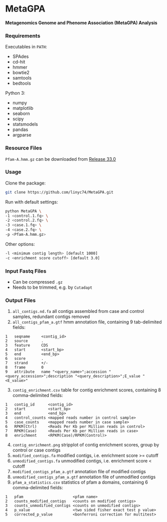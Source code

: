 # MetaGPA

**Metagenomics Genome and Phenome Association (MetaGPA) Analysis**

### Requirements

Executables in `PATH`:
- SPAdes
- cd-hit
- hmmer
- bowtie2
- samtools
- bedtools

Python 3:
- numpy
- matplotlib
- seaborn
- scipy
- statsmodels
- pandas
- argparse

### Resource Files

`Pfam-A.hmm.gz` can be downloaded from [Release 33.0](http://ftp.ebi.ac.uk/pub/databases/Pfam/releases/Pfam33.0)

### Usage

Clone the package:

```bash
git clone https://github.com/linyc74/MetaGPA.git
```

Run with default settings:

```bash
python MetaGPA \
-1 <control.1.fq> \
-2 <control.2.fq> \
-3 <case.1.fq> \
-4 <case.2.fq> \
-p <Pfam-A.hmm.gz>
```

Other options:

```bash
-l <minimum contig length> [default 1000]
-c <enrichment score cutoff> [default 3.0]
```

### Input Fastq Files

- Can be compressed `.gz`
- Needs to be trimmed, e.g. by `Cutadapt`

### Output Files

1. `all_contigs.nd.fa` all contigs assembled from case and control samples, redundant contigs removed
2. `all_contigs_pfam_a.gtf` hmm annotation file, containing 9 tab-delimited fields:

```
1   seqname     <contig_id>
2   source      .
3   feature     CDS
4   start       <start_bp>
5   end         <end_bp>
6   score       .
7   strand      +/-
8   frame       0
9   attribute   name "<query_name>";accession "<query_accession>";description "<query_description>";E_value "<E_value>"
```

3. `contig_enrichment.csv` table for contig enrichment scores, containing 8 comma-delimited fields:

```
1   contig_id      <contig_id>
2   start          <start_bp>
3   end            <end_bp>
4   control_counts <mapped reads number in control sample>
5   case_counts    <mapped reads number in case sample>
6   RPKM(Ctrl)     <Reads Per Kb per Million reads in control>
7   RPKM(Case)     <Reads Per Kb per Million reads in case>
8   enrichment     <RPKM(Case)/RPKM(Control)>
```

4. `contig_enrichment.png` stripplot of contig enrichment scores, group by control or case contigs
5. `modified_contigs.fa` modified contigs, i.e. enrichment score >= cutoff
6. `unmodified_contigs.fa` unmodified contigs, i.e. enrichment score < cutoff
7. `modified_contigs_pfam_a.gtf` annotation file of modified contigs
8. `unmodified_contigs_pfam_a.gtf` annotation file of unmodified contigs
9. `pfam_a_statistics.csv` statistics of pfam a domains, containing 6 comma-delimited fields:
   
```
1   pfam                      <pfam name>
2   counts_modified_contigs   <counts on modified contigs>
3   counts_unmodified_contigs <counts on unmodified contigs>
4   p_value                   <two sided fisher exact test p value>
5   corrected_p_value         <bonferroni correction for multitest>
```
